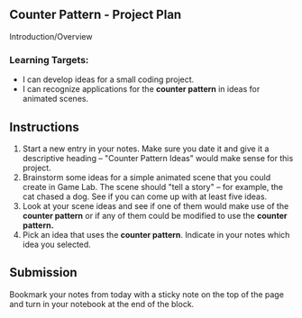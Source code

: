 [//]: # (<p><iframe src="https://douglasurner.github.io/GDP1/units/2/the-counter-pattern/a-plan" width="100%" height="666px"></iframe></p>)

## Counter Pattern - Project Plan

Introduction/Overview

### Learning Targets:

* I can develop ideas for a small coding project.
* I can recognize applications for the **counter pattern** in ideas for animated scenes.

## Instructions

1. Start a new entry in your notes. Make sure you date it and give it a descriptive heading – "Counter Pattern Ideas" would make sense for this project.
2. Brainstorm some ideas for a simple animated scene that you could create in Game Lab. The scene should "tell a story" – for example, the cat chased a dog. See if you can come up with at least five ideas.
3. Look at your scene ideas and see if one of them would make use of the **counter pattern** or if any of them could be modified to use the **counter pattern.**
4. Pick an idea that uses the **counter pattern**. Indicate in your notes which idea you selected.

## Submission

Bookmark your notes from today with a sticky note on the top of the page and turn in your notebook at the end of the block.
